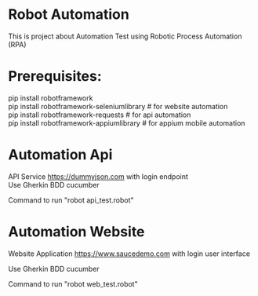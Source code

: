 # Robot Automation

This is project about Automation Test using Robotic Process Automation (RPA)

# Prerequisites:

pip install robotframework<br />
pip install robotframework-seleniumlibrary # for website automation<br />
pip install robotframework-requests # for api automation<br />
pip install robotframework-appiumlibrary # for appium mobile automation<br />

# Automation Api 

API Service https://dummyjson.com with login endpoint <br />
Use Gherkin BDD cucumber

Command to run  "robot api_test.robot"

# Automation Website

Website Application https://www.saucedemo.com with login user interface

Use Gherkin BDD cucumber

Command to run  "robot web_test.robot"